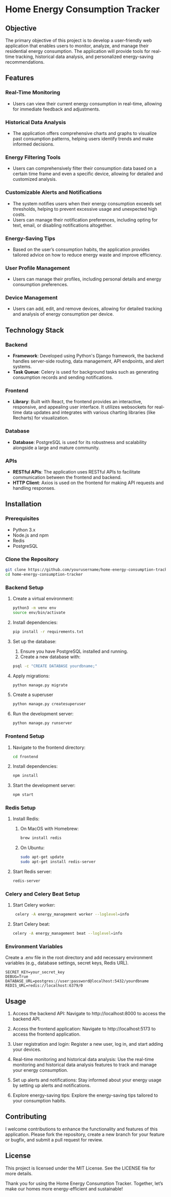 # Home Energy Consumption Tracker

## Objective

The primary objective of this project is to develop a user-friendly web application that enables users to monitor, analyze, and manage their residential energy consumption. The application will provide tools for real-time tracking, historical data analysis, and personalized energy-saving recommendations.

## Features

### Real-Time Monitoring

- Users can view their current energy consumption in real-time, allowing for immediate feedback and adjustments.

### Historical Data Analysis

- The application offers comprehensive charts and graphs to visualize past consumption patterns, helping users identify trends and make informed decisions.

### Energy Filtering Tools

- Users can comprehensively filter their consumption data based on a certain time frame and even a specific device, allowing for detailed and customized analysis.

### Customizable Alerts and Notifications

- The system notifies users when their energy consumption exceeds set thresholds, helping to prevent excessive usage and unexpected high costs.
- Users can manage their notification preferences, including opting for text, email, or disabling notifications altogether.

### Energy-Saving Tips

- Based on the user’s consumption habits, the application provides tailored advice on how to reduce energy waste and improve efficiency.

### User Profile Management

- Users can manage their profiles, including personal details and energy consumption preferences.

### Device Management

- Users can add, edit, and remove devices, allowing for detailed tracking and analysis of energy consumption per device.

## Technology Stack

### Backend

- **Framework**: Developed using Python's Django framework, the backend handles server-side routing, data management, API endpoints, and alert systems.
- **Task Queue**: Celery is used for background tasks such as generating consumption records and sending notifications.

### Frontend

- **Library**: Built with React, the frontend provides an interactive, responsive, and appealing user interface. It utilizes websockets for real-time data updates and integrates with various charting libraries (like Recharts) for visualization.

### Database

- **Database**: PostgreSQL is used for its robustness and scalability alongside a large and mature community.

### APIs

- **RESTful APIs**: The application uses RESTful APIs to facilitate communication between the frontend and backend.
- **HTTP Client**: Axios is used on the frontend for making API requests and handling responses.

## Installation

### Prerequisites

- Python 3.x
- Node.js and npm
- Redis
- PostgreSQL

### Clone the Repository

```bash
git clone https://github.com/yourusername/home-energy-consumption-tracker.git
cd home-energy-consumption-tracker 
```

### Backend Setup

1. Create a virtual environment:

    ```bash
    python3 -m venv env
    source env/bin/activate
    ```

2. Install dependencies:

   ```bash
   pip install -r requirements.txt
   ```

3. Set up the database:
   1. Ensure you have PostgreSQL installed and running.
   2. Create a new database with:

    ```bash
    psql -c "CREATE DATABASE yourdbname;"
    ```

4. Apply migrations:

    ```bash
    python manage.py migrate
    ```

5. Create a superuser

   ```bash
   python manage.py createsuperuser
   ```

6. Run the development server:

    ```bash
    python manage.py runserver
    ```

### Frontend Setup

1.	Navigate to the frontend directory:

    ```bash
    cd frontend
    ```

2. Install dependencies:

    ```bash
    npm install
    ```

3. Start the development server:

    ```bash
    npm start
    ```

### Redis Setup

1. Install Redis:
   1. On MacOS with Homebrew:

        ```bash
        brew install redis
        ```

   2. On Ubuntu:

        ```bash
        sudo apt-get update
        sudo apt-get install redis-server
        ```

2. Start Redis server:

    ```bash
    redis-server
    ```

### Celery and Celery Beat Setup

1. Start Celery worker:

   ```bash
    celery -A energy_management worker --loglevel=info
    ```

2. Start Celery beat:

    ```bash
    celery -A energy_management beat --loglevel=info
    ```

### Environment Variables

Create a .env file in the root directory and add necessary environment variables (e.g., database settings, secret keys, Redis URL).

```env
SECRET_KEY=your_secret_key
DEBUG=True
DATABASE_URL=postgres://user:password@localhost:5432/yourdbname
REDIS_URL=redis://localhost:6379/0
```

## Usage

1. Access the backend API:
    Navigate to http://localhost:8000 to access the backend API.

2. Access the frontend application:
    Navigate to http://localhost:5173 to access the frontend application.

3. User registration and login:
    Register a new user, log in, and start adding your devices.

4. Real-time monitoring and historical data analysis:
    Use the real-time monitoring and historical data analysis features to track and manage your energy consumption.

5. Set up alerts and notifications:
    Stay informed about your energy usage by setting up alerts and notifications.

6. Explore energy-saving tips:
    Explore the energy-saving tips tailored to your consumption habits.

## Contributing

I welcome contributions to enhance the functionality and features of this application. Please fork the repository, create a new branch for your feature or bugfix, and submit a pull request for review.

## License

This project is licensed under the MIT License. See the LICENSE file for more details.

Thank you for using the Home Energy Consumption Tracker. Together, let’s make our homes more energy-efficient and sustainable!
